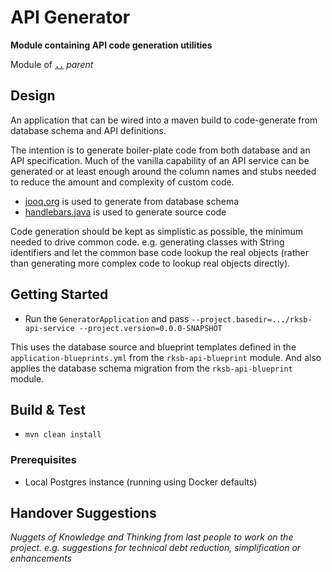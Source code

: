 # API Generator

**Module containing API code generation utilities**

Module of [**`..`**](../README.md) *parent*


## Design

An application that can be wired into a maven build to code-generate from database schema and API definitions.

The intention is to generate boiler-plate code from both database and an API specification.
Much of the vanilla capability of an API service can be generated
or at least enough around the column names and stubs needed to reduce the amount and complexity of custom code.

* [jooq.org](https://jooq.org) is used to generate from database schema
* [handlebars.java](https://github.com/jknack/handlebars.java) is used to generate source code

Code generation should be kept as simplistic as possible, the minimum needed to drive common code.
e.g. generating classes with String identifiers and let the common base code lookup the real objects
(rather than generating more complex code to lookup real objects directly).


## Getting Started

* Run the `GeneratorApplication` and pass `--project.basedir=.../rksb-api-service --project.version=0.0.0-SNAPSHOT`

This uses the database source and blueprint templates defined in the `application-blueprints.yml`
from the `rksb-api-blueprint` module.  And also applies the database schema migration from the `rksb-api-blueprint` module.  


## Build & Test

* `mvn clean install` 


### Prerequisites

* Local Postgres instance (running using Docker defaults)


## Handover Suggestions

_Nuggets of Knowledge and Thinking from last people to work on the project._
_e.g. suggestions for technical debt reduction, simplification or enhancements_

